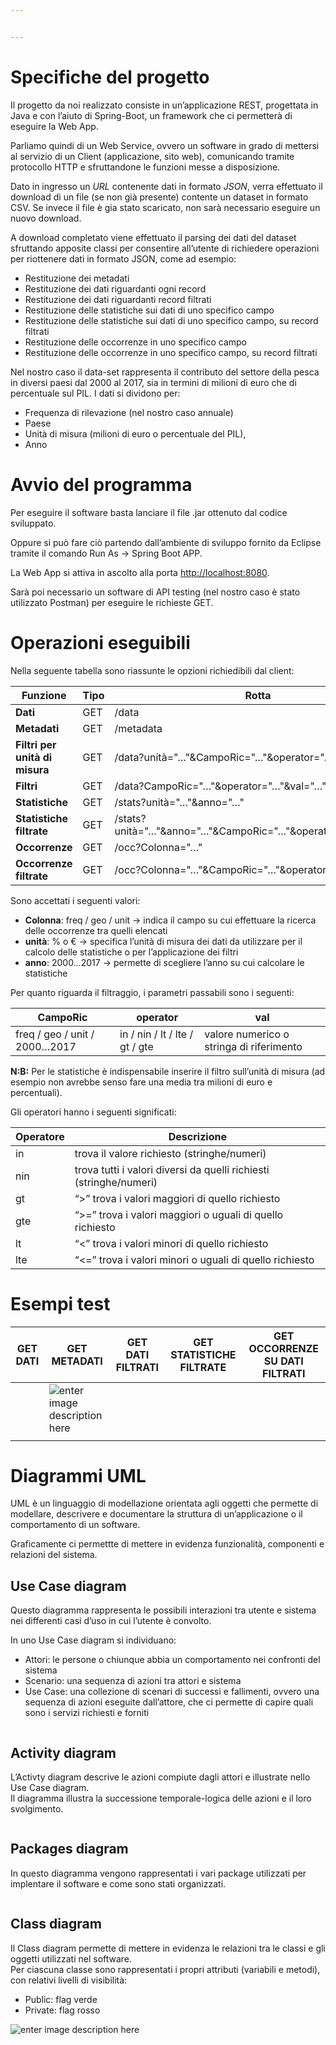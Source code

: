 ```yaml
---


---
```


<h1 id="specifiche-del-progetto">Specifiche del progetto</h1>
<p>Il progetto da noi realizzato consiste in un’applicazione REST, progettata in Java e con l’aiuto di Spring-Boot, un framework che ci permetterà di eseguire la Web App.</p>
<p>Parliamo quindi di un Web Service, ovvero un software in grado di mettersi al servizio di un Client (applicazione, sito web), comunicando tramite protocollo HTTP e sfruttandone le funzioni messe a disposizione.</p>
<p>Dato in ingresso un <em>URL</em> contenente dati in formato <em>JSON</em>, verra effettuato il download di un file (se non già presente) contente un dataset in formato CSV. Se invece il file è gia stato scaricato, non sarà necessario eseguire un nuovo download.</p>
<p>A download completato viene effettuato il parsing dei dati del dataset sfruttando apposite classi per consentire all’utente di richiedere operazioni per riottenere dati in formato JSON, come ad esempio:</p>
<ul>
<li>Restituzione dei metadati</li>
<li>Restituzione dei dati riguardanti ogni record</li>
<li>Restituzione dei dati riguardanti record filtrati</li>
<li>Restituzione delle statistiche sui dati di uno specifico campo</li>
<li>Restituzione delle statistiche sui dati di uno specifico campo, su record filtrati</li>
<li>Restituzione delle occorrenze in uno specifico campo</li>
<li>Restituzione delle occorrenze in uno specifico campo, su record filtrati</li>
</ul>
<p>Nel nostro caso il data-set rappresenta il contributo del settore della pesca in diversi paesi dal 2000 al 2017, sia in termini di milioni di euro che di percentuale sul PIL. I dati si dividono per:</p>
<ul>
<li>Frequenza di rilevazione (nel nostro caso annuale)</li>
<li>Paese</li>
<li>Unità di misura (milioni di euro o percentuale del PIL),</li>
<li>Anno</li>
</ul>
<h1 id="avvio-del-programma">Avvio del programma</h1>
<p>Per eseguire il software basta lanciare il file .jar ottenuto dal codice sviluppato.</p>
<p>Oppure si può fare ciò partendo dall’ambiente di sviluppo fornito da Eclipse tramite il comando Run As -&gt; Spring Boot APP.</p>
<p>La Web App si attiva in ascolto alla porta <a href="http://localhost:8080">http://localhost:8080</a>.</p>
<p>Sarà poi necessario un software di API testing (nel nostro caso è stato utilizzato Postman) per eseguire le richieste GET.</p>
<h1 id="operazioni-eseguibili">Operazioni eseguibili</h1>
<p>Nella seguente tabella sono riassunte le opzioni richiedibili dal client:</p>

<table>
<thead>
<tr>
<th>Funzione</th>
<th>Tipo</th>
<th>Rotta</th>
</tr>
</thead>
<tbody>
<tr>
<td><strong>Dati</strong></td>
<td>GET</td>
<td>/data</td>
</tr>
<tr>
<td><strong>Metadati</strong></td>
<td>GET</td>
<td>/metadata</td>
</tr>
<tr>
<td><strong>Filtri per unità di misura</strong></td>
<td>GET</td>
<td>/data?unità="…"&amp;CampoRic="…"&amp;operator="…"&amp;val="…"</td>
</tr>
<tr>
<td><strong>Filtri</strong></td>
<td>GET</td>
<td>/data?CampoRic="…"&amp;operator="…"&amp;val="…"</td>
</tr>
<tr>
<td><strong>Statistiche</strong></td>
<td>GET</td>
<td>/stats?unità="…"&amp;anno="…"</td>
</tr>
<tr>
<td><strong>Statistiche filtrate</strong></td>
<td>GET</td>
<td>/stats?unità="…"&amp;anno="…"&amp;CampoRic="…"&amp;operator="…"&amp;val="…"</td>
</tr>
<tr>
<td><strong>Occorrenze</strong></td>
<td>GET</td>
<td>/occ?Colonna="…"</td>
</tr>
<tr>
<td><strong>Occorrenze filtrate</strong></td>
<td>GET</td>
<td>/occ?Colonna="…"&amp;CampoRic="…"&amp;operator="…"&amp;val="…"</td>
</tr>
</tbody>
</table><p>Sono accettati i seguenti valori:</p>
<ul>
<li><strong>Colonna</strong>: freq / geo / unit -&gt; indica il campo su cui effettuare la ricerca delle occorrenze tra quelli elencati</li>
<li><strong>unità</strong>: % o € -&gt; specifica l’unità di misura dei dati da utilizzare per il calcolo delle statistiche o per l’applicazione dei filtri</li>
<li><strong>anno</strong>: 2000…2017 -&gt; permette di scegliere l’anno su cui calcolare le statistiche</li>
</ul>
<p>Per quanto riguarda il filtraggio, i parametri passabili sono i seguenti:</p>

<table>
<thead>
<tr>
<th>CampoRic</th>
<th>operator</th>
<th>val</th>
</tr>
</thead>
<tbody>
<tr>
<td>freq / geo / unit / 2000…2017</td>
<td>in / nin / lt / lte / gt / gte</td>
<td>valore numerico o stringa di riferimento</td>
</tr>
</tbody>
</table><p><strong>N:B:</strong> Per le statistiche è indispensabile inserire il filtro sull’unità di misura (ad esempio non avrebbe senso fare una media tra milioni di euro e percentuali).</p>
<p>Gli operatori hanno i seguenti significati:</p>

<table>
<thead>
<tr>
<th>Operatore</th>
<th>Descrizione</th>
</tr>
</thead>
<tbody>
<tr>
<td>in</td>
<td>trova il valore richiesto (stringhe/numeri)</td>
</tr>
<tr>
<td>nin</td>
<td>trova tutti i valori diversi da quelli richiesti (stringhe/numeri)</td>
</tr>
<tr>
<td>gt</td>
<td>“&gt;” trova i valori maggiori di quello richiesto</td>
</tr>
<tr>
<td>gte</td>
<td>“&gt;=” trova i valori maggiori o uguali di quello richiesto</td>
</tr>
<tr>
<td>lt</td>
<td>“&lt;” trova i valori minori di quello richiesto</td>
</tr>
<tr>
<td>lte</td>
<td>“&lt;=” trova i valori minori o uguali di quello richiesto</td>
</tr>
</tbody>
</table><h1 id="esempi-test">Esempi test</h1>

<table>
<thead>
<tr>
<th>GET DATI</th>
<th>GET METADATI</th>
<th>GET DATI FILTRATI</th>
<th>GET STATISTICHE FILTRATE</th>
<th>GET OCCORRENZE SU DATI FILTRATI</th>
</tr>
</thead>
<tbody>
<tr>
<td></td>
<td><img src="https://lh3.googleusercontent.com/qhNkS99zHHYiXY0as-cN7fkQtSM8E5TjXvctI34ZkMnRjcQCalhbSnvOeef_ho2xYAZxioUUzCVlcA" alt="enter image description here"></td>
<td></td>
<td></td>
<td></td>
</tr>
<tr>
<td></td>
<td></td>
<td></td>
<td></td>
<td></td>
</tr>
</tbody>
</table><h1 id="diagrammi-uml">Diagrammi UML</h1>
<p>UML è un linguaggio di modellazione orientata agli oggetti che permette di modellare, descrivere e documentare la struttura di un’applicazione o il comportamento di un software.</p>
<p>Graficamente ci permettte di mettere in evidenza funzionalità, componenti e relazioni del sistema.</p>
<h2 id="use-case-diagram">Use Case diagram</h2>
<p>Questo diagramma rappresenta le possibili interazioni tra utente e sistema nei differenti casi d’uso in cui l’utente è convolto.</p>
<p>In uno Use Case diagram si individuano:</p>
<ul>
<li>Attori: le persone o chiunque abbia un comportamento nei confronti del sistema</li>
<li>Scenario: una sequenza di azioni tra attori e sistema</li>
<li>Use Case: una collezione di scenari di successi e fallimenti, ovvero una sequenza di azioni eseguite dall’attore, che ci permette di capire quali sono i servizi richiesti e forniti</li>
</ul>
<p><img src="https://lh3.googleusercontent.com/9mjxIH_5wiyZOgr7rTt4yV0llFnc88sDMR1N_zsMKzUNjfMMBpYgynRmMwU_0FlQwbJFJT10mZLKiQ" alt=""></p>
<h2 id="activity-diagram">Activity diagram</h2>
<p>L’Activty diagram descrive le azioni compiute dagli attori e illustrate nello Use Case diagram.<br>
Il diagramma illustra la successione temporale-logica delle azioni e il loro svolgimento.</p>
<p><img src="https://lh3.googleusercontent.com/iXsyyNL04cLXuCBlp7CXXrv9yG_ErErlIjdkavHHb4vf0Cxgg6io1PpwXtKp9A6fLCuRR3KdTgqT2g" alt="" title="ACTIVITY DIAGRAM"></p>
<h2 id="packages-diagram">Packages diagram</h2>
<p>In questo diagramma vengono rappresentati i vari package utilizzati per implentare il software e come sono stati organizzati.</p>
<p><img src="https://lh3.googleusercontent.com/VCAqpehyojEtRld01qJ4qvIiQbV_B0haKindC2C6ZgXsUT1EdF1AC2fkZzZHoujAB2ptjWPLeGJP8g" alt="" title="PACKAGES"></p>
<h2 id="class-diagram">Class diagram</h2>
<p>Il Class diagram permette di mettere in evidenza le relazioni tra le classi e gli oggetti utilizzati nel software.<br>
Per ciascuna classe sono rappresentati i propri attributi (variabili e metodi), con relativi livelli di visibilità:</p>
<ul>
<li>Public: flag verde</li>
<li>Private: flag rosso</li>
</ul>
<p><img src="https://lh3.googleusercontent.com/DEPD_VgvgRgxGZ_T2cxa7lfl6XkjuperqVcNx8mlU6VNeog6rsoMNngc2Y3RXmrJ6SuwuZlNYkH4gw" alt="enter image description here" title="UML"></p>

